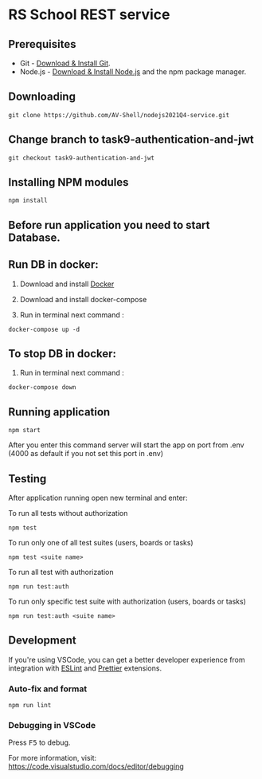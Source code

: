 # RS School REST service

## Prerequisites

- Git - [Download & Install Git](https://git-scm.com/downloads).
- Node.js - [Download & Install Node.js](https://nodejs.org/en/download/) and the npm package manager.

## Downloading

```
git clone https://github.com/AV-Shell/nodejs2021Q4-service.git
```

## Change branch to task9-authentication-and-jwt 

```
git checkout task9-authentication-and-jwt
```


## Installing NPM modules

```
npm install
```

## Before run application you need to start Database.

## Run DB in docker: 

 1) Download and install [Docker](https://docs.docker.com/engine/install/)

 2) Download and install docker-compose

 3) Run in terminal next command : 

```
docker-compose up -d
```
## To stop DB in docker:

 1) Run in terminal next command : 

```
docker-compose down
```

## Running application

```
npm start
```

After you enter this command  server will start the app on port from .env (4000 as default if you not set this port in .env)

## Testing

After application running open new terminal and enter:

To run all tests without authorization

```
npm test
```

To run only one of all test suites (users, boards or tasks)

```
npm test <suite name>
```

To run all test with authorization

```
npm run test:auth
```

To run only specific test suite with authorization (users, boards or tasks)

```
npm run test:auth <suite name>
```

## Development

If you're using VSCode, you can get a better developer experience from integration with [ESLint](https://marketplace.visualstudio.com/items?itemName=dbaeumer.vscode-eslint) and [Prettier](https://marketplace.visualstudio.com/items?itemName=esbenp.prettier-vscode) extensions.

### Auto-fix and format

```
npm run lint
```

### Debugging in VSCode

Press <kbd>F5</kbd> to debug.

For more information, visit: https://code.visualstudio.com/docs/editor/debugging
